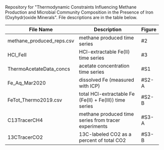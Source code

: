 Repository for "Thermodynamic Constraints Influencing Methane Production and Microbial Community Composition in the Presence of Iron (Oxyhydr)oxide Minerals". File descriptions are in the table below.

|File Name	|Description	|Figure
|-------------	|-------------	|-------------
|methane_produced_reps.csv	|methane produced time series	|#2
|HCl_FeII	|HCl-extractable Fe(II) time series	|#3
|ThermoAcetateData_concs	|acetate concentration time series	|#S1
|Fe_Aq_Mar2020	|dissolved Fe (measured with ICP)	|#S2-A
|FeTot_Thermo2019.csv	|total HCl-extractable Fe (Fe(II) + Fe(III)) time series	|#S2-B
|C13TracerCH4	|methane produced time series from tracer experiments	|#S3-A
|13CTracerCO2	|13C-labeled CO2 as a percent of total CO2	|#S3-B
